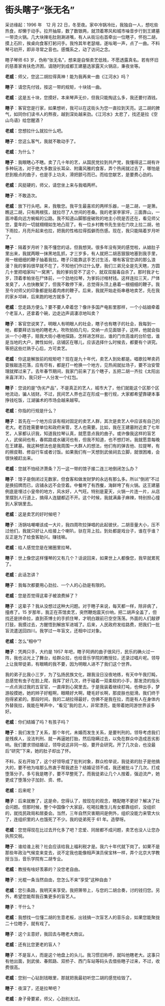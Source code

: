 ﻿# 街头瞎子“张无名”

采访缘起：1996 年　12 月 22 日，冬至夜。家中冷锅冷灶，我独自一人，想吃些热食，却懒于动手。拉开抽屉，数了数银两，就顶着寒风和城市噪音步行到王建墓一带烫火锅。几大块辣毛肚刚涮进嘴，有人从街沿右首牵出一位瞎子，怀抱二胡，摸上石阶，挨桌向食客打躬问手。我怜其年老瑟缩，遂吆喝一声，点了一曲。不料琴弓初开，即非寻常之音也。感慨系之，动了访问之念。

瞎子琴师 63 岁，伪称“张无名”，想来是自惭卖艺低贱，不愿透露真名。若有怀旧的慈善家肯扶危济困，请随时到成都王建墓选家露天火锅店，秉夜坐等。

**老威**：师父，您这二胡拉得真神！能为我再来一曲《江河水》吗？

**瞎子**：请您先付钱，按这一带的规矩，十块钱一曲。

**老威**：这是五十块，您摸好。本来琴声无价，但我只能掏这么多，我还要付酒钱。

**瞎子**：客官您是行家，如果想听，我可以在这街头为您一直拉到天亮。这二胡的脾气，如同你们读书人的熬夜，越到深处越来劲。《江河水》太悲了，找还是拉《空山鸟语》给您醒酒？

**老威**：您想拉什么就拉什么吧。

**瞎子**：您这么客气，我就不敢动手了。

**老威**：为什么？

**瞎子**：我眼瞎心不瞎。卖了几十年的艺，从国民党拉到共产党，我懂得这二胡有许多种玩法，对于绝大多数没长耳朵、附庸风雅的食客，弄个热闹就过去了，哪怕是悲到极点的曲子，也是手上功夫，滑把颤弓而已。而给您献艺，是要费心劲的。

**老威**：风挺硬的，师父，请您坐上来与我唱两杯。

**瞎子**：不敢造次。

**老威**：放下行头吧。来，我敬您。我平生最喜欢的两样乐器，一是二胡，一是箫。瞧这二胡，只有两根弦，就拉尽了人世间的苍桑。我的老家李家坪，三面靠山，一面冲着向远方蜿蜒的公路。我不知道山脚那座破败的地主小院是否还在，看见师父您，童年的一切就栩栩如生地凸现了。有一位乡村教书先生坐在门坎上拉二胡，他下雨拉，月亮升起来也拉，把我的性格拉得孤僻而伤感。现在，我只能隔着岁月听了。

**瞎子**：隔着岁月听？我不懂您的话，但我想哭。很多年没有哭的感觉啦，从娘肚子里出来，我就两眼一抹黑地乱抓，才三岁多，有人就把二胡恶狠狠地塞到我手里，用一根细细的鞭子抽着我拉。瞎子只能靠这手艺讨生活，哪有客官您讲的那么浪漫？我的爹妈很早就不在了，不知他们作过什么孽，我们三弟兄全是先天瞎，方圆几十里把咱家叫“一窝黑”。我的爹妈受不了这个，就双双服毒自杀了。那时我才七岁，顶着孝帕坐在尸体前，一个劲地拉琴，为爹妈讨棺材钱。这样连拉三天，尸体发臭了，人也快散架了，但我不敢停下来，总觉得头顶上悬着一根细细的鞭子。我至今对师父的印象都是贴着肉疼的鞭子。后来，我就开始走街串巷地卖艺，先在我的家乡邛崃，后来跑的地方就多了。

**老威**：您走路方便么？要不要人牵着您？像许多国产电影里那样，一个小姑娘牵着个老盲人，还拿着个碗，边走边声调凄凉地叫卖？

**瞎子**：客官您说笑了。明眼人有明眼人的社会，瞎子也有瞎子的社会，我每到一地，都要拜访当地的瞎老大，吹吹拍拍几句，交纳一点见面银子，这样，他就会指派一个小瞎子，赔我大街小巷地探路，怎样进怎样出，谁的门坎高谁的台阶低，谁是当地的大户，脾性如何，店铺区在哪儿，应该选择什么时候去，都要有个讲究。等把这些烂熟于心后，方可卖艺。

**老威**：你这是解放前的规矩吧？现在是九十年代，卖艺人到处都是。唱歌拉琴卖药耍猴敲连花落，应有尽有，都是打一枪换一个地方，见热闹就扯场子，要不治安管理就撵过来了。去年春节期间，我家门前来了五个瞎子，五把二胡一齐拉《太阳出来喜洋洋》，我只好一人分发一个红包。

**瞎子**：您说的是“伪劣产品”，不是真正的艺人，城市大了，他们就能这个区那个区地流动，骗人钱财。不过，民间艺人界也正在形成一套行规，大家都希望靠硬本事挣钱吃饭，江湖骗术的市场会越来越窄。

**老威**：你指的行规是什么？

**瞎子**：首先在一个地方应该有相对固定的卖艺人群，其次是卖艺人中应该有自己的老大。老百姓需要单位和政府来管，艺人也需要。比如，我在王建墓附近卖了七年艺，人家都认识我，知道我拉琴认真，就愿意点我的曲子。或许像我这样的盲艺人，武侯祠也有，春熙路或水碾河也有，但我不知道，也不想打听。我就愿意每晚在王建墓。我这种想法也是我周围一大群人的想法，他们有的弹吉他、拉提琴，有的擦皮鞋、修自行车或者讨饭。如果我们有一天想到武侯祠去立脚，就很困难，会很快被赶出来。

**老威**：您就不怕经济萧条？万一这一带的馆子接二连三地倒闭怎么办？

**瞎子**：馆子是倒闭过无数家，但食客和做发财梦的永远有那么多。所以“倒闭”不过是换招牌而已，店铺永远不会空着。中餐垮了有西餐，海鲜垮了有火锅。这王建墓例底是埋过小皇帝的地方，风水好，人气旺。特别是夏天，火锅一片连一片，从店里摆到人行道上，搞得人连腿都迈不开。这个时候，我就满鼻子麻辣，特别担心撞到人家锅里去。

**老威**：这是卖艺的好时候吧？

**瞎子**：汤锅咕嘲嘲该成一大片，我四周吹拉弹唱的此起彼伏，二胡音量大小，压不过他们，我就只好让人给接上个喇叭，驮在背上拉。到处都是戏台子，谁在乎谁？反正是为了给食客助兴。赚钱嘛。

**老威**：给人感觉您是在猪圈里拉琴。

**瞎子**：世上像您这样懂琴的又有几个？话说回来，如果世上人都像您，我早就累死了。

**老威**：此话怎讲？

**瞎子**：我每次都要用心劲拉、一个人的心劲是有限的。

**老威**：您是否觉得这辈子被浪费掉了？

**瞎子**：这辈子？我从没想过这种大问题。对于瞎子来说，每天都一样，除非病了，撞疼了。15 岁那年，我正在茶馆卖艺，突然鞭炮震天价响，把二胡声全盖了，但找还是拼命拉，直到茶博士的手抓住琴，才明白跟前已空空荡荡。外面的人们敲锣打鼓，我摸过去，方醒悟到解放军进城了。后来，人民政府发给路费，把我们一批盲流遣送回四川。我学过一年盲文，还相中过对象。

**老威**：怎么“相中”?

**瞎子**：凭两只手，大约是 1957 年吧，瞎子阿炳的曲子很风行，民乐的确火过一阵，我也沾光上了舞台，给群众拉，也给音乐学院的教授拉，还录过唱片呢。领导上让我带徒弟，有眼睛的我不要，因为明眼人进不了我们这个世界。

我的弟子比我小三岁，为了弘扬民族文化，跟我没日没夜地练，有天中午我打盹，总感觉有虫子在脸上爬，我挥了好几次，终于碰着一双柔软的小手，那发烫的指头一点点淌过我的五官官，一直痒到心窝里去。于是我装着继续打吨，也伸出手，梦游般摸她，她的辫子好粗啊，眼睛好大啊，睫毛好长啊，那皮肤也挺滑。我们终于抱得紧紧的。那段时间，我的二胡拉得最好，仿佛不是我在拉，而是有人在身体内外替我拉，我能在琴声中，“看见”我的恋人，非常漂亮，能带着她同游世界该多好。

**老威**：你们结婚了吗？有孩子吗？

**瞎子**：我们发生了关系，那个年代，未婚而发生关系，是要判刑的。领导考虑我们是残疾人，没法判刑、就一再逼她打胎，然后隐瞒过去，以免在群众中造成恶劣影响。我们要求领结婚证，领导说这非同一般，要开会研究。开了几次会，也没最后“研究”下来，她的肚子却出了怀。

不料，反右开始了，这个好领导成了批判对象，群众检举说，我徒弟的肚子是他搞大的，要不他为啥那么热衷于帮我遮丑？结婚证领不成，我还被批斗了几次。打成堕落分子。多亏我是瞎子，要不早整死了。而我徒弟让几个人按着，强迫流产，她更成了堕落分子加封、资、修。

**老威**：后来呢？

**瞎子**：后来就散了，这是命，您得认了，按现在的观念，瞎配瞎不更好？解决了社会问题。但那时候，整个中国像个大家庭，吃喝拉撒生儿有女都靠组织，没组织的，就找民政局和居委会。当然，三年自然灾害期间是例外，组织没能力来管大伙了，连组织里的人也饿死了不少。我的徒弟死于 61 年。造孽呀。

**老威**：您觉得现在比过去开化多了吧？恋爱、同居都不成问题，卖艺也没人让您办执照交税。

**瞎子**：谁给谁上税？社会应该给我上福利税才是。我六十年代就下岗了。如果不是那些年政治气候变来变去，说不定我也能像相声演员侯宝林一样，弄个北京大学教授当当，音乐学院有二胡专业。

**老威**：教授有啥好羡慕的？没您老自由。

**瞎子**：光棍一条当然自由，您怎么不来“享受”这种自由？

**老威**：您引条路，我明天来享受。我把箫带上，与您的二胡合奏，讨的钱归您。另外，希望您能帮我召集更多的盲艺人。

**瞎子**：干什么？

**老威**：我想找一位懂二胡的生意老板，出钱搞一次盲艺人的音乐会，如果您能聚拢二十位瞎子，就有戏了。

**瞎子**：这个主意好，我回去与瞎老大商议。

**老威**：还有比您更老的盲人？

**瞎子**：不是盲人，而是这个地盘上的头儿。我习惯旧称呼，就叫他瞎老大。这事只有他出面，到武侯、春熙路、双桥子、西门车站等码头去借些瞎子过来，不过，收费很高。

**老威**：您别一心钻到钱眼里，那就把我最初听您二胡的感觉给毁了。

**瞎子**：夜深了，还是拉琴吧？

**老威**：身子骨要紧，师父，心劲别太过。
